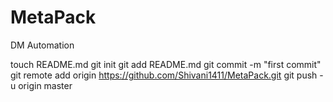 MetaPack
========

DM Automation

touch README.md
git init
git add README.md
git commit -m "first commit"
git remote add origin https://github.com/Shivani1411/MetaPack.git
git push -u origin master


